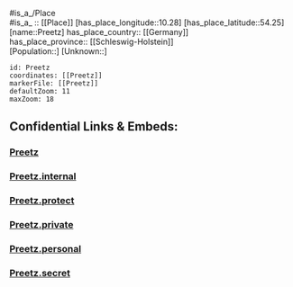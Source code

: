 ﻿---
location: [54.25,10.28] 
mapzoom: [7,12] 
mapmarker: city 
type: City
tags:
- geo/City


SpocWebEntityId: 33509
isDeleted: false
confidential: public

---
#is_a_/Place  
#is_a_ :: [[Place]] 
[has_place_longitude::10.28] 
[has_place_latitude::54.25] 
[name::Preetz] 
has_place_country:: [[Germany]]  
has_place_province:: [[Schleswig-Holstein]]  
[Population::] 
[Unknown::] 


```leaflet
id: Preetz
coordinates: [[Preetz]] 
markerFile: [[Preetz]] 
defaultZoom: 11 
maxZoom: 18
```


## Confidential Links & Embeds: 

### [Preetz](/_public/Earth/Continent/Europe/Europe~Central/Germany/Germany~West/Schleswig-Holstein/counties~SH/Plön/cities~Plön/Preetz.md) 

### [Preetz.internal](/_internal/Earth/Continent/Europe/Europe~Central/Germany/Germany~West/Schleswig-Holstein/counties~SH/Plön/cities~Plön/Preetz.internal.md) 

### [Preetz.protect](/_protect/Earth/Continent/Europe/Europe~Central/Germany/Germany~West/Schleswig-Holstein/counties~SH/Plön/cities~Plön/Preetz.protect.md) 

### [Preetz.private](/_private/Earth/Continent/Europe/Europe~Central/Germany/Germany~West/Schleswig-Holstein/counties~SH/Plön/cities~Plön/Preetz.private.md) 

### [Preetz.personal](/_personal/Earth/Continent/Europe/Europe~Central/Germany/Germany~West/Schleswig-Holstein/counties~SH/Plön/cities~Plön/Preetz.personal.md) 

### [Preetz.secret](/_secret/Earth/Continent/Europe/Europe~Central/Germany/Germany~West/Schleswig-Holstein/counties~SH/Plön/cities~Plön/Preetz.secret.md) 
